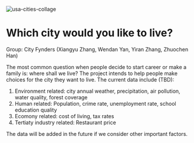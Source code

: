![usa-cities-collage](https://user-images.githubusercontent.com/32344254/32299959-b57f7bf6-bf14-11e7-8c03-90c0a7e29d0a.jpg)

# Which city would you like to live?

Group: City Fynders (Xiangyu Zhang, Wendan Yan, Yiran Zhang, Zhuochen Han)

The most common question when people decide to start career or make a family is: where shall we live? The project intends to help people make choices for the city they want to live. The current data include (TBD):
1. Environment  related: city annual weather, precipitation, air pollution, water quality, forest coverage
2. Human related: Population, crime rate, unemployment rate, school education quality
3. Ecomony related: cost of living, tax rates
4. Tertiaty industry related: Restaurant price

The data will be added in the future if we consider other important factors.
